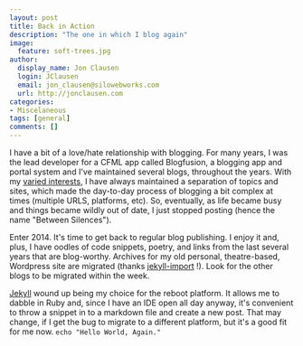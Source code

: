 ```yaml
---
layout: post
title: Back in Action
description: "The one in which I blog again"
image:
  feature: soft-trees.jpg
author:
  display_name: Jon Clausen
  login: JClausen
  email: jon_clausen@silowebworks.com
  url: http://jonclausen.com
categories:
- Miscelaneous
tags: [general]
comments: []
---
```

I have a bit of a love/hate relationship with blogging. For many years, I was the lead developer for a CFML app called Blogfusion, a blogging app and portal system and I've maintained several blogs, throughout the years.  With my  [varied interests](/about), I have always maintained a separation of topics and sites, which made the day-to-day process of blogging a bit complex at times (multiple URLS, platforms, etc). So, eventually, as life became busy and things became wildly out of date, I just stopped posting (hence the name "Between Silences").  

Enter 2014.  It's time to get back to regular blog publishing. I enjoy it and, plus, I have oodles of code snippets, poetry, and links from the last several years that are blog-worthy.  Archives for my old personal, theatre-based, Wordpress site are migrated (thanks [jekyll-import](http://import.jekyllrb.com/docs/home/) !).  Look for the other blogs to be migrated within the week. 

[Jekyll](http://jekyllrb.com) wound up being my choice for the reboot platform. It allows me to dabble in Ruby and, since I have an IDE open all day anyway, it's convenient to throw a snippet in to a markdown file and create a new post.  That may change, if I get the bug to migrate to a different platform, but it's a good fit for me now.  `echo "Hello World, Again."`


 